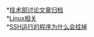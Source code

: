 *[技术部讨论文章归档](README.md)  
    *[Linux相关](/linux/linux_index.md)  
        *[SSH运行的程序为什么会挂掉](/linux/SSH_why_dead.md)